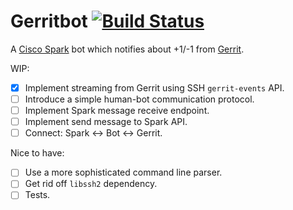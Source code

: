 # Gerritbot [![Build Status](https://travis-ci.org/boxdot/gerritbot-rs.svg?branch=master)](https://travis-ci.org/boxdot/gerritbot-rs)

A [Cisco Spark](https://www.ciscospark.com) bot which notifies about +1/-1 from [Gerrit](https://www.gerritcodereview.com).

WIP:

- [x] Implement streaming from Gerrit using SSH `gerrit-events` API.
- [ ] Introduce a simple human-bot communication protocol.
- [ ] Implement Spark message receive endpoint.
- [ ] Implement send message to Spark API.
- [ ] Connect: Spark <-> Bot <-> Gerrit.

Nice to have:

- [ ] Use a more sophisticated command line parser.
- [ ] Get rid off `libssh2` dependency.
- [ ] Tests.
